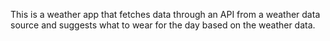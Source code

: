 This is a weather app that fetches data through an API from a weather data source and suggests what to wear for the day based on the weather data.